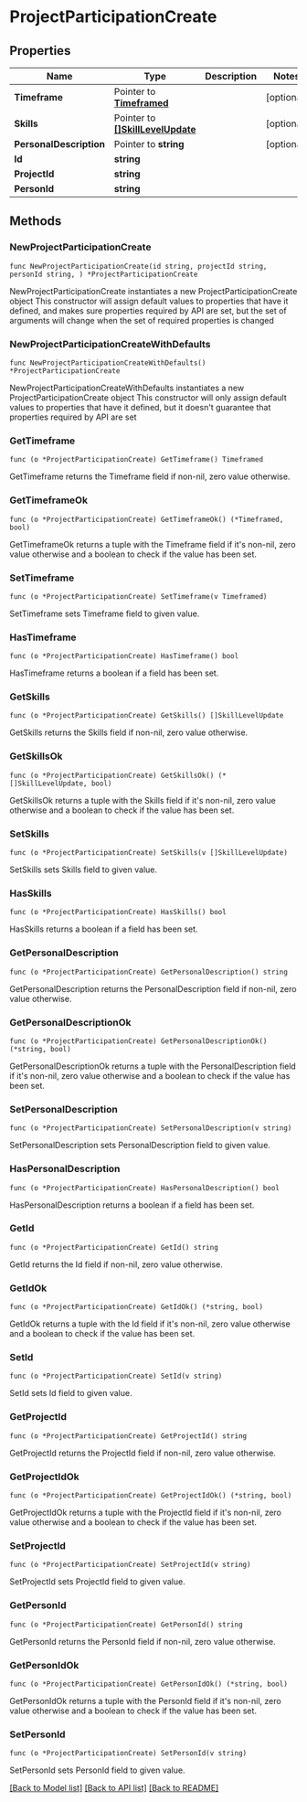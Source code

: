 # ProjectParticipationCreate

## Properties

Name | Type | Description | Notes
------------ | ------------- | ------------- | -------------
**Timeframe** | Pointer to [**Timeframed**](Timeframed.md) |  | [optional] 
**Skills** | Pointer to [**[]SkillLevelUpdate**](SkillLevelUpdate.md) |  | [optional] 
**PersonalDescription** | Pointer to **string** |  | [optional] 
**Id** | **string** |  | 
**ProjectId** | **string** |  | 
**PersonId** | **string** |  | 

## Methods

### NewProjectParticipationCreate

`func NewProjectParticipationCreate(id string, projectId string, personId string, ) *ProjectParticipationCreate`

NewProjectParticipationCreate instantiates a new ProjectParticipationCreate object
This constructor will assign default values to properties that have it defined,
and makes sure properties required by API are set, but the set of arguments
will change when the set of required properties is changed

### NewProjectParticipationCreateWithDefaults

`func NewProjectParticipationCreateWithDefaults() *ProjectParticipationCreate`

NewProjectParticipationCreateWithDefaults instantiates a new ProjectParticipationCreate object
This constructor will only assign default values to properties that have it defined,
but it doesn't guarantee that properties required by API are set

### GetTimeframe

`func (o *ProjectParticipationCreate) GetTimeframe() Timeframed`

GetTimeframe returns the Timeframe field if non-nil, zero value otherwise.

### GetTimeframeOk

`func (o *ProjectParticipationCreate) GetTimeframeOk() (*Timeframed, bool)`

GetTimeframeOk returns a tuple with the Timeframe field if it's non-nil, zero value otherwise
and a boolean to check if the value has been set.

### SetTimeframe

`func (o *ProjectParticipationCreate) SetTimeframe(v Timeframed)`

SetTimeframe sets Timeframe field to given value.

### HasTimeframe

`func (o *ProjectParticipationCreate) HasTimeframe() bool`

HasTimeframe returns a boolean if a field has been set.

### GetSkills

`func (o *ProjectParticipationCreate) GetSkills() []SkillLevelUpdate`

GetSkills returns the Skills field if non-nil, zero value otherwise.

### GetSkillsOk

`func (o *ProjectParticipationCreate) GetSkillsOk() (*[]SkillLevelUpdate, bool)`

GetSkillsOk returns a tuple with the Skills field if it's non-nil, zero value otherwise
and a boolean to check if the value has been set.

### SetSkills

`func (o *ProjectParticipationCreate) SetSkills(v []SkillLevelUpdate)`

SetSkills sets Skills field to given value.

### HasSkills

`func (o *ProjectParticipationCreate) HasSkills() bool`

HasSkills returns a boolean if a field has been set.

### GetPersonalDescription

`func (o *ProjectParticipationCreate) GetPersonalDescription() string`

GetPersonalDescription returns the PersonalDescription field if non-nil, zero value otherwise.

### GetPersonalDescriptionOk

`func (o *ProjectParticipationCreate) GetPersonalDescriptionOk() (*string, bool)`

GetPersonalDescriptionOk returns a tuple with the PersonalDescription field if it's non-nil, zero value otherwise
and a boolean to check if the value has been set.

### SetPersonalDescription

`func (o *ProjectParticipationCreate) SetPersonalDescription(v string)`

SetPersonalDescription sets PersonalDescription field to given value.

### HasPersonalDescription

`func (o *ProjectParticipationCreate) HasPersonalDescription() bool`

HasPersonalDescription returns a boolean if a field has been set.

### GetId

`func (o *ProjectParticipationCreate) GetId() string`

GetId returns the Id field if non-nil, zero value otherwise.

### GetIdOk

`func (o *ProjectParticipationCreate) GetIdOk() (*string, bool)`

GetIdOk returns a tuple with the Id field if it's non-nil, zero value otherwise
and a boolean to check if the value has been set.

### SetId

`func (o *ProjectParticipationCreate) SetId(v string)`

SetId sets Id field to given value.


### GetProjectId

`func (o *ProjectParticipationCreate) GetProjectId() string`

GetProjectId returns the ProjectId field if non-nil, zero value otherwise.

### GetProjectIdOk

`func (o *ProjectParticipationCreate) GetProjectIdOk() (*string, bool)`

GetProjectIdOk returns a tuple with the ProjectId field if it's non-nil, zero value otherwise
and a boolean to check if the value has been set.

### SetProjectId

`func (o *ProjectParticipationCreate) SetProjectId(v string)`

SetProjectId sets ProjectId field to given value.


### GetPersonId

`func (o *ProjectParticipationCreate) GetPersonId() string`

GetPersonId returns the PersonId field if non-nil, zero value otherwise.

### GetPersonIdOk

`func (o *ProjectParticipationCreate) GetPersonIdOk() (*string, bool)`

GetPersonIdOk returns a tuple with the PersonId field if it's non-nil, zero value otherwise
and a boolean to check if the value has been set.

### SetPersonId

`func (o *ProjectParticipationCreate) SetPersonId(v string)`

SetPersonId sets PersonId field to given value.



[[Back to Model list]](../README.md#documentation-for-models) [[Back to API list]](../README.md#documentation-for-api-endpoints) [[Back to README]](../README.md)


